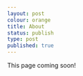```yaml
---
layout: post
colour: orange
title: About
status: publish
type: post
published: true
---
```

This page coming soon!

